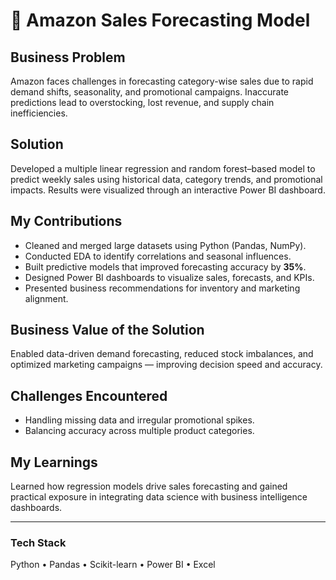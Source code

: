 # 🛒 Amazon Sales Forecasting Model

## **Business Problem**
Amazon faces challenges in forecasting category-wise sales due to rapid demand shifts, seasonality, and promotional campaigns. Inaccurate predictions lead to overstocking, lost revenue, and supply chain inefficiencies.

## **Solution**
Developed a multiple linear regression and random forest–based model to predict weekly sales using historical data, category trends, and promotional impacts. Results were visualized through an interactive Power BI dashboard.

## **My Contributions**
- Cleaned and merged large datasets using Python (Pandas, NumPy).  
- Conducted EDA to identify correlations and seasonal influences.  
- Built predictive models that improved forecasting accuracy by **35%**.  
- Designed Power BI dashboards to visualize sales, forecasts, and KPIs.  
- Presented business recommendations for inventory and marketing alignment.

## **Business Value of the Solution**
Enabled data-driven demand forecasting, reduced stock imbalances, and optimized marketing campaigns — improving decision speed and accuracy.

## **Challenges Encountered**
- Handling missing data and irregular promotional spikes.  
- Balancing accuracy across multiple product categories.  

## **My Learnings**
Learned how regression models drive sales forecasting and gained practical exposure in integrating data science with business intelligence dashboards.

---

### **Tech Stack**
Python • Pandas • Scikit-learn • Power BI • Excel
